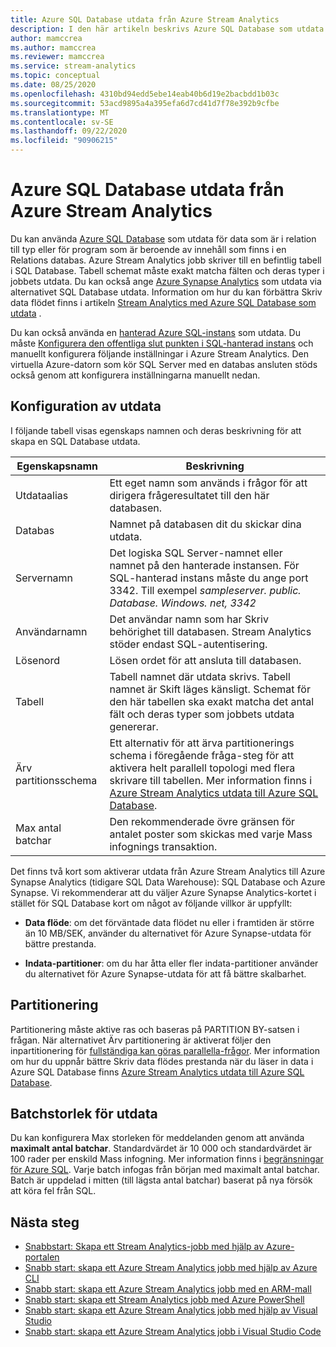```yaml
---
title: Azure SQL Database utdata från Azure Stream Analytics
description: I den här artikeln beskrivs Azure SQL Database som utdata för Azure Stream Analytics.
author: mamccrea
ms.author: mamccrea
ms.reviewer: mamccrea
ms.service: stream-analytics
ms.topic: conceptual
ms.date: 08/25/2020
ms.openlocfilehash: 4310bd94edd5ebe14eab40b6d19e2bacbdd1b03c
ms.sourcegitcommit: 53acd9895a4a395efa6d7cd41d7f78e392b9cfbe
ms.translationtype: MT
ms.contentlocale: sv-SE
ms.lasthandoff: 09/22/2020
ms.locfileid: "90906215"
---
```

# <a name="azure-sql-database-output-from-azure-stream-analytics"></a>Azure SQL Database utdata från Azure Stream Analytics

Du kan använda [Azure SQL Database](https://azure.microsoft.com/services/sql-database/) som utdata för data som är i relation till typ eller för program som är beroende av innehåll som finns i en Relations databas. Azure Stream Analytics jobb skriver till en befintlig tabell i SQL Database. Tabell schemat måste exakt matcha fälten och deras typer i jobbets utdata. Du kan också ange [Azure Synapse Analytics](https://azure.microsoft.com/documentation/services/sql-data-warehouse/) som utdata via alternativet SQL Database utdata. Information om hur du kan förbättra Skriv data flödet finns i artikeln [Stream Analytics med Azure SQL Database som utdata](stream-analytics-sql-output-perf.md) .

Du kan också använda en [hanterad Azure SQL-instans](https://docs.microsoft.com/azure/sql-database/sql-database-managed-instance) som utdata. Du måste [Konfigurera den offentliga slut punkten i SQL-hanterad instans](https://docs.microsoft.com/azure/sql-database/sql-database-managed-instance-public-endpoint-configure) och manuellt konfigurera följande inställningar i Azure Stream Analytics. Den virtuella Azure-datorn som kör SQL Server med en databas ansluten stöds också genom att konfigurera inställningarna manuellt nedan.

## <a name="output-configuration"></a>Konfiguration av utdata

I följande tabell visas egenskaps namnen och deras beskrivning för att skapa en SQL Database utdata.

| Egenskapsnamn | Beskrivning |
| --- | --- |
| Utdataalias |Ett eget namn som används i frågor för att dirigera frågeresultatet till den här databasen. |
| Databas | Namnet på databasen dit du skickar dina utdata. |
| Servernamn | Det logiska SQL Server-namnet eller namnet på den hanterade instansen. För SQL-hanterad instans måste du ange port 3342. Till exempel *sampleserver. public. Database. Windows. net, 3342* |
| Användarnamn | Det användar namn som har Skriv behörighet till databasen. Stream Analytics stöder endast SQL-autentisering. |
| Lösenord | Lösen ordet för att ansluta till databasen. |
| Tabell | Tabell namnet där utdata skrivs. Tabell namnet är Skift läges känsligt. Schemat för den här tabellen ska exakt matcha det antal fält och deras typer som jobbets utdata genererar. |
|Ärv partitionsschema| Ett alternativ för att ärva partitionerings schema i föregående fråga-steg för att aktivera helt parallell topologi med flera skrivare till tabellen. Mer information finns i [Azure Stream Analytics utdata till Azure SQL Database](stream-analytics-sql-output-perf.md).|
|Max antal batchar| Den rekommenderade övre gränsen för antalet poster som skickas med varje Mass infognings transaktion.|

Det finns två kort som aktiverar utdata från Azure Stream Analytics till Azure Synapse Analytics (tidigare SQL Data Warehouse): SQL Database och Azure Synapse. Vi rekommenderar att du väljer Azure Synapse Analytics-kortet i stället för SQL Database kort om något av följande villkor är uppfyllt:

* **Data flöde**: om det förväntade data flödet nu eller i framtiden är större än 10 MB/SEK, använder du alternativet för Azure Synapse-utdata för bättre prestanda.

* **Indata-partitioner**: om du har åtta eller fler indata-partitioner använder du alternativet för Azure Synapse-utdata för att få bättre skalbarhet.

## <a name="partitioning"></a>Partitionering

Partitionering måste aktive ras och baseras på PARTITION BY-satsen i frågan. När alternativet Ärv partitionering är aktiverat följer den inpartitionering för [fullständiga kan göras parallella-frågor](stream-analytics-scale-jobs.md). Mer information om hur du uppnår bättre Skriv data flödes prestanda när du läser in data i Azure SQL Database finns [Azure Stream Analytics utdata till Azure SQL Database](stream-analytics-sql-output-perf.md).

## <a name="output-batch-size"></a>Batchstorlek för utdata

Du kan konfigurera Max storleken för meddelanden genom att använda **maximalt antal batchar**. Standardvärdet är 10 000 och standardvärdet är 100 rader per enskild Mass infogning. Mer information finns i [begränsningar för Azure SQL](../sql-database/sql-database-resource-limits.md). Varje batch infogas från början med maximalt antal batchar. Batch är uppdelad i mitten (till lägsta antal batchar) baserat på nya försök att köra fel från SQL.

## <a name="next-steps"></a>Nästa steg

* [Snabbstart: Skapa ett Stream Analytics-jobb med hjälp av Azure-portalen](stream-analytics-quick-create-portal.md)
* [Snabb start: skapa ett Azure Stream Analytics jobb med hjälp av Azure CLI](quick-create-azure-cli.md)
* [Snabb start: skapa ett Azure Stream Analytics jobb med en ARM-mall](quick-create-azure-resource-manager.md)
* [Snabb start: skapa ett Stream Analytics jobb med Azure PowerShell](stream-analytics-quick-create-powershell.md)
* [Snabb start: skapa ett Azure Stream Analytics jobb med hjälp av Visual Studio](stream-analytics-quick-create-vs.md)
* [Snabb start: skapa ett Azure Stream Analytics jobb i Visual Studio Code](quick-create-visual-studio-code.md)
